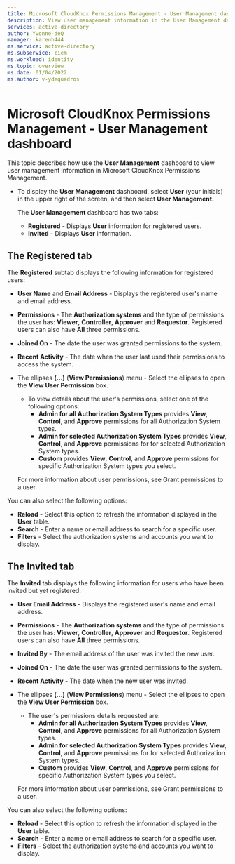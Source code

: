 ```yaml
---
title: Microsoft CloudKnox Permissions Management - User Management dashboard
description: View user management information in the User Management dashboard in Microsoft CloudKnox Permissions Management.
services: active-directory
author: Yvonne-deQ
manager: karenh444
ms.service: active-directory
ms.subservice: ciem
ms.workload: identity
ms.topic: overview
ms.date: 01/04/2022
ms.author: v-ydequadros
---
```


# Microsoft CloudKnox Permissions Management - User Management dashboard

This topic describes how use the **User Management** dashboard to view user management information in Microsoft CloudKnox Permissions Management.

- To display the **User Management** dashboard, select **User** (your initials) in the upper right of the screen, and then select **User Management.**

    The **User Management** dashboard has two tabs:

    - **Registered** - Displays **User** information for registered users.
    - **Invited** - Displays **User** information.

## The Registered tab
 
The **Registered** subtab displays the following information for registered users:

- **User Name** and **Email Address** - Displays the registered user's name and email address.
- **Permissions** - The **Authorization systems** and the type of permissions the user has: **Viewer**, **Controller**, **Approver** and **Requestor**. 
    Registered users can also have **All** three permissions.
- **Joined On** - The date the user was granted permissions to the system.
- **Recent Activity** - The date when the user last used their permissions to access the system.
- The ellipses **(...)** (**View Permissions**) menu - Select the ellipses to open the **View User Permission** box.
    - To view details about the user's permissions, select one of the following options:
        - **Admin for all Authorization System Types** provides **View**, **Control**, and **Approve** permissions for all Authorization System types.
        - **Admin for selected Authorization System Types** provides **View**, **Control**, and **Approve** permissions for for selected Authorization System types.
        - **Custom** provides **View**, **Control**, and **Approve** permissions for specific Authorization System types you select.

    For more information about user permissions, see Grant permissions to a user.
    <!---Add link--->
You can also select the following options:

- **Reload** - Select this option to refresh the information displayed in the **User** table.
- **Search** - Enter a name or email address to search for a specific user.
- **Filters** - Select the authorization systems and accounts you want to display. 

## The Invited tab
 
The **Invited** tab displays the following information for users who have been invited but yet registered:

- **User Email Address** - Displays the registered user's name and email address.
- **Permissions** - The **Authorization systems** and the type of permissions the user has: **Viewer**, **Controller**, **Approver** and **Requestor**. 
    Registered users can also have **All** three permissions.
- **Invited By** - The email address of the user was invited the new user.
- **Joined On** - The date the user was granted permissions to the system.
- **Recent Activity** - The date when the new user was invited.
- The ellipses **(...)** (**View Permissions**) menu - Select the ellipses to open the **View User Permission** box.
    - The user's permissions details requested are:
        - **Admin for all Authorization System Types** provides **View**, **Control**, and **Approve** permissions for all Authorization System types.
        - **Admin for selected Authorization System Types** provides **View**, **Control**, and **Approve** permissions for for selected Authorization System types.
        - **Custom** provides **View**, **Control**, and **Approve** permissions for specific Authorization System types you select.

    For more information about user permissions, see Grant permissions to a user.
    <!---Add link--->
You can also select the following options:

- **Reload** - Select this option to refresh the information displayed in the **User** table.
- **Search** - Enter a name or email address to search for a specific user.
- **Filters** - Select the authorization systems and accounts you want to display. 


<!---## Next steps--->